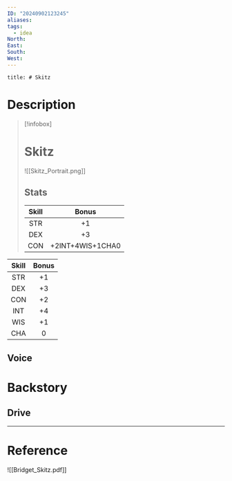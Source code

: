 ```yaml
---
ID: "20240902123245"
aliases: 
tags:
  - idea
North: 
East: 
South: 
West:
---
```

```toc
title: # Skitz
```

# Description

>[!infobox]
># Skitz
>![[Skitz_Portrait.png]]
>## Stats
> | Skill | Bonus | 
> | :-: | :-: |
> | STR | +1 |
> | DEX | +3 |
> | CON | +2INT+4WIS+1CHA0

| Skill | Bonus |
| :---: | :---: |
|  STR  |  +1   |
|  DEX  |  +3   |
|  CON  |  +2   |
|  INT  |  +4   |
|  WIS  |  +1   |
|  CHA  |   0   |
## Voice


# Backstory



## Drive




---

# Reference

![[Bridget_Skitz.pdf]]